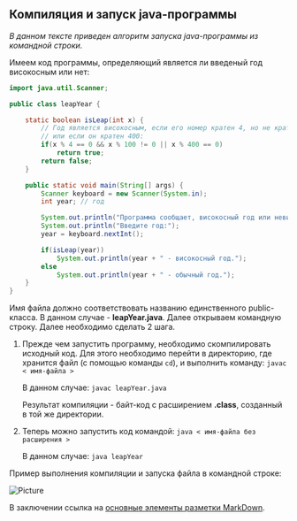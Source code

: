 ## Компиляция и запуск java-программы

_В данном тексте приведен алгоритм запуска java-программы из командной строки._

Имеем код программы, определяющий является ли введеный год високосным или нет:

```java
import java.util.Scanner;

public class leapYear {

    static boolean isLeap(int x) {
        // Год является високосным, если его номер кратен 4, но не кратен 100,
        // или если он кратен 400:
        if(x % 4 == 0 && x % 100 != 0 || x % 400 == 0)
            return true;
        return false;
    }

    public static void main(String[] args) {
        Scanner keyboard = new Scanner(System.in);
        int year; // год

        System.out.println("Программа сообщает, високосный год или невисокосный.");
        System.out.println("Введите год:");
        year = keyboard.nextInt();

        if(isLeap(year))
            System.out.println(year + " - високосный год.");
        else
            System.out.println(year + " - обычный год.");
    }
}
```
Имя файла должно соответствовать названию единственного public-класса. В данном случае - __leapYear.java__.
Далее открываем командную строку. Далее необходимо сделать 2 шага.

1. Прежде чем запустить программу, необходимо скомпилировать исходный код. Для этого необходимо перейти в директорию, где хранится файл (с помощью команды ```cd```), и выполнить команду:
```javac < имя-файла >```

   В данном случае: ```javac leapYear.java```

   Результат компиляции - байт-код с расширением __.class__, созданный в той же директории.

2. Теперь можно запустить код командой: ```java < имя-файла без расширения >```

    В данном случае: ```java leapYear```


  Пример выполнения компиляции и запуска файла в командной строке:

  ![Picture](Pict.png)

  В заключении ссылка на [основные элементы разметки MarkDown](https://github.com/adam-p/markdown-here/wiki/Markdown-Cheatsheet).
